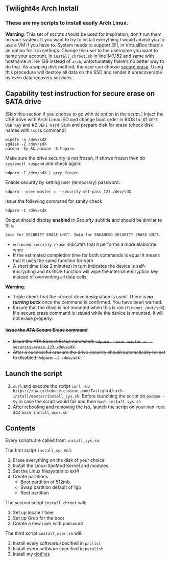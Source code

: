 ## Twilight4s Arch Install

### These are my scripts to install easily Arch Linux.
**Warning**: This set of scripts should be used for inspiration, don't run them on your system. If you want to try to install everything I would advise you to use a VM if you have to. System needs to support EFI, in VirtualBox there's an option for it in settings. Change the user to the username you want to name your account, in `install_chroot.sh` in line 147,152 and same with hostname in line 139 instead of `arch`, unfortunatelly there's no better way to do that. As a wiping disk method, the user can choose [secure erase](https://grok.lsu.edu/article.aspx?articleid=16716). Using this procedure will destroy all data on the SSD and render it unrecoverable by even data recovery services.

## Capability test instruction for secure erase on SATA drive
(Skip this section if you choose to go with `dd` option in the script.) Inject the USB drive with Arch Linux ISO and change boot order in BIOS to: #1 `UEFI USB Key` and #2 `UEFI Hard Disk` and prepare disk for erase (check disk names with `lsblk` command)
```
wipefs -a /dev/sdX
sgdisk -Z /dev/sdX
pacman -Sy && pacman -S hdparm
```
Make sure the drive security is not frozen, if shows frozen then do `systemctl suspend` and check again:
```
hdparm -I /dev/sdX | grep frozen
```
Enable security by setting user (temporary) password:
```
hdparm --user-master u --security-set-pass 123 /dev/sdX
```
Issue the following command for sanity check:
```
hdparm -I /dev/sdX
```
Output should display **enabled** in _Security_ subtitle and should be similar to this:
```
2min for SECURITY ERASE UNIT. 2min for ENHANCED SECURITY ERASE UNIT.
```
- `enhanced security erase` indicates that it performs a more elaborate wipe
- If the estimated completion time for both commands is equal it means that it uses the same function for both
- A short time (like 2 minutes) in turn indicates the device is self-encrypting and its BIOS function will wipe the internal encryption key instead of overwriting all data cells

**Warning**:
- Triple check that the correct drive designation is used. There is **_no turning back_** once the command is confirmed. You have been warned.
- Ensure that the drive is not mounted when this is ran (`findmnt /mnt/sdX`). If a secure erase command is issued while the device is mounted, it will not erase properly.

#### ~~Issue the ATA Secure Erase command~~
- ~~Issue the ATA Secure Erase command: `hdparm --user-master u --security-erase 123 /dev/sdX`.~~
- ~~After a successful erasure the drive security should automatically be set to disabled: `hdparm -I /dev/sdX` .~~

## Launch the script
1. `curl` and execute the script `curl -LO https://raw.githubusercontent.com/Twilight4/arch-install/master/install_sys.sh`. Before launching the script do `pacman -Sy` in case the script would fail and then `bash install_sys.sh`
2. After rebooting and removing the iso, launch the script on your non-root acc `bash install_user.sh`

## Contents
Every scripts are called from `install_sys.sh`.

The first script `install_sys` will:
1. Erase everything on the disk of your choice
2. Install the Linux-XanMod Kernel and modules
3. Set the Linux filesystem to ext4
4. Create partitions
   - Boot partition of 512mb
   - Swap partition default of 1gb
   - Root partition

The second script `install_chroot` will:
1. Set up locale / time
2. Set up Grub for the boot
3. Create a new user with password

The third script `install_user.sh` will:
1. Install every software specified in `paclist`
2. Install every software specified in `parulist`
3. Install my [dotfiles](https://github.com/Twilight4/dotfiles)
